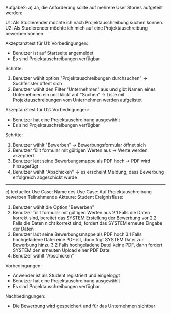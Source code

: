 Aufgabe2:
a)
Ja, die Anforderung sollte auf mehrere User Stories aufgeteilt werden:

U1: Als Studierender möchte ich nach Projektauschreibung suchen können.
U2: Als Studierender möchte ich mich auf eine Projektauschreibung bewerben können.

Akzeptanztest für U1:
Vorbedingungen:
- Benutzer ist auf Startseite angemeldet
- Es sind Projektauschreibungen verfügbar

Schritte:
1. Benutzer wählt option "Projektauschreibungen durchsuchen" -> Suchfenster öffent sich
2. Benutzer wählt den Filter "Unternehmen" aus und gibt Namen eines Unternehmen ein und klickt auf "Suchen" -> Liste mit Projektauschreibungen vom Unternehmen werden aufgelistet 


Akzeptanztest für U2:
Vorbedingungen:
- Benutzer hat eine Projektauschreibung ausgewählt
- Es sind Projektauschreibungen verfügbar

Schritte:
1. Benutzer wählt "Bewerben" -> Bewerbungsformular öffnet sich
2. Benutzer füllt formular mit gültigen Werten aus -> Werte werden akzeptiert
3. Benutzer lädt seine Bewerbungsmappe als PDF hoch -> PDF wird hinzugefügt
4. Benutzer wählt "Abschicken" -> es erscheint Meldung, dass Bewerbung erfolgreich abgeschickt wurde

----------------------------------------------------------------------------------------------------------------
c) textueller Use Case:
Name des Use Case: Auf Projektauschreibung bewerben
Teilnehmende Akteure: Student
Ereignisfluss:
1. Benutzer wählt die Option "Bewerben"
2. Benutzer füllt formular mit gültigen Werten aus 
	2.1 Falls die Daten korrekt sind, bereitet das
	    SYSTEM Erstellung der Bewerbung vor
	2.2 Falls die Daten nicht korrekt sind, fordert
	    das SYSTEM erneute Eingabe der Daten
3. Benutzer lädt seine Bewerbungsmappe als PDF hoch 
	3.1 Falls hochgeladene Datei eine PDF ist, dann
	    fügt SYSTEM Datei zur Bewerbung hinzu
	3.2 Falls hochgeladene Datei keine PDF, dann
	    fordert SYSTEM den erneuten Upload einer PDF Datei
4. Benutzer wählt "Abschicken"

Vorbedingungen:
- Anwender ist als Student registriert und eingeloggt
- Benutzer hat eine Projektauschreibung ausgewählt
- Es sind Projektauschreibungen verfügbar

Nachbedingungen:
- Die Bewerbung wird gespeichert und für das Unternehmen sichtbar






